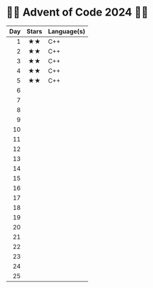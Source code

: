# 🎄🎅️ Advent of Code 2024 🎅🎄
| Day | Stars | Language(s)    |
| --: | :--:  | :----------  |
|   1 | ★★  | C++ |
|   2 | ★★  | C++ |
|   3 | ★★  | C++ |
|   4 | ★★  | C++ |
|   5 | ★★  | C++ |
|   6 |     |       |
|   7 |     |       |
|   8 |     |       |
|   9 |     |       |
|  10 |     |       |
|  11 |     |       |
|  12 |     |       |
|  13 |     |       |
|  14 |     |       |
|  15 |     |       |
|  16 |     |       |
|  17 |     |       |
|  18 |     |       |
|  19 |     |       |
|  20 |     |       |
|  21 |     |       |
|  22 |     |       |
|  23 |     |       |
|  24 |     |       |
|  25 |     |       |
